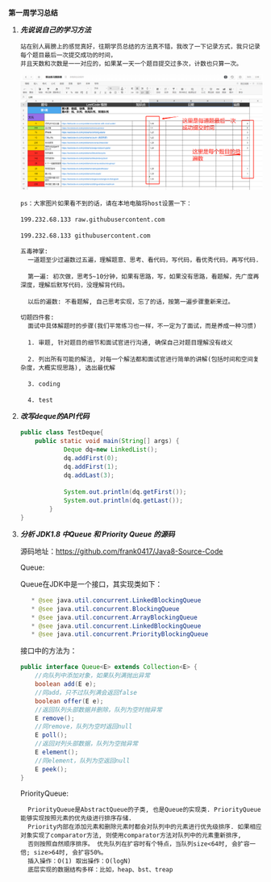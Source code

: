 **第一周学习总结**

1. ***先说说自己的学习方法***

    ```
    站在别人肩膀上的感觉真好，往期学员总结的方法真不错，我改了一下记录方式，我只记录每个题目最后一次提交成功的时间，
    并且天数和次数是一一对应的，如果某一天一个题目提交过多次，计数也只算一次。
    ```
    ![](https://raw.githubusercontent.com/frank0417/algorithm024/main/Week_01/resource/al1.png)
    ```
    ps：大家图片如果看不到的话，请在本地电脑将host设置一下：
    
    199.232.68.133 raw.githubusercontent.com
    
    199.232.68.133 githubusercontent.com
    ```
    
    
    ```
    五毒神掌: 
      一道题至少过遍数过五遍，理解题意、思考、看代码，写代码，看优秀代码，再写代码.
    
      第一遍: 初次做，思考5~10分钟，如果有思路，写，如果没有思路，看题解，先广度再深度，理解后默写代码，没理解背代码。
    
      以后的遍数: 不看题解, 自己思考实现，忘了的话，按第一遍步骤重新来过。
    ```
    ```
    切题四件套:
      面试中具体解题时的步骤(我们平常练习也一样，不一定为了面试，而是养成一种习惯)
    
      1. 审题, 针对题目的细节和面试官进行沟通, 确保自己对题目理解没有歧义
    
      2. 列出所有可能的解法, 对每一个解法都和面试官进行简单的讲解(包括时间和空间复杂度，大概实现思路), 选出最优解
    
      3. coding
    
      4. test
    
    ```


2. ***改写deque的API代码***

   ```java
   public class TestDeque{
       public static void main(String[] args) {
               Deque dq=new LinkedList();
               dq.addFirst(0);
               dq.addFirst(1);
               dq.addLast(3);
       
               System.out.println(dq.getFirst());
               System.out.println(dq.getLast());
           }
   }
   ```


3. ***分析 JDK1.8 中Queue 和 Priority Queue 的源码***
   
   源码地址：https://github.com/frank0417/Java8-Source-Code

   Queue: 
   
    Queue在JDK中是一个接口，其实现类如下：
    
    ```java
       * @see java.util.concurrent.LinkedBlockingQueue
       * @see java.util.concurrent.BlockingQueue
       * @see java.util.concurrent.ArrayBlockingQueue
       * @see java.util.concurrent.LinkedBlockingQueue
       * @see java.util.concurrent.PriorityBlockingQueue
    
   ```
   接口中的方法为：
   
   ```java
   public interface Queue<E> extends Collection<E> {
       //向队列中添加对象，如果队列满抛出异常
       boolean add(E e);
       //同add，只不过队列满会返回false
       boolean offer(E e);
       //返回队列头部数据并删除，队列为空时抛异常
       E remove();
       //同remove，队列为空时返回null
       E poll();
       //返回对列头部数据，队列为空抛异常
       E element();
       //同element，队列为空返回null   
       E peek();
   }
   ```

   PriorityQueue:
   ```
     PriorityQueue是AbstractQueue的子类, 也是Queue的实现类. PriorityQueue能够实现按照元素的优先级进行排序存储. 
     Priority内部在添加元素和删除元素时都会对队列中的元素进行优先级排序. 如果相应对象实现了comparator方法, 则使用comparator方法对队列中的元素重新排序,
     否则按照自然顺序排序。 优先队列在扩容时有个特点，当队列size<64时, 会扩容一倍; size>64时, 会扩容50%。
     插入操作：O(1) 取出操作：O(logN)
     底层实现的数据结构多样：比如，heap、bst、treap
   ```
